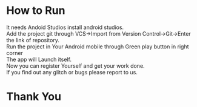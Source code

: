 # How to Run 
It needs Andoid Studios install android studios.<br/>
Add the project git through VCS->Import from Version Control->Git->Enter the link of repository.  
Run the project in Your Android mobile through Green play button in right corner   
The app will Launch itself.  
Now you can register Yourself and get your work done.   
If you find out any glitch or bugs please report to us.  
# Thank You

